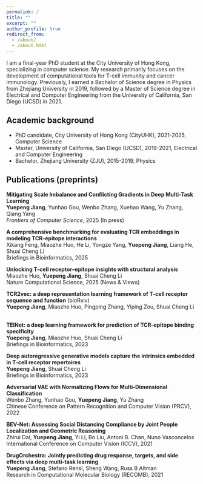 ```yaml
---
permalink: /
title: ""
excerpt: ""
author_profile: true
redirect_from:
  - /about/
  - /about.html
---
```

I am a final-year PhD student at the City University of Hong Kong, specializing in computer science. My research primarily focuses on the development of computational tools for T-cell immunity and cancer immunology. Previously, I earned a Bachelor of Science degree in Physics from Zhejiang University in 2019, followed by a Master of Science degree in Electrical and Computer Engineering from the University of California, San Diego (UCSD) in 2021. <br />

<!-- A little bit of myself: I grew up in Shenzhen, a wonderful city in China. Playing the violin and sports are used to be my daily routine before my undergraduate study and I have earned the Level 10 Certification of Violin at my early age. I'm a life-long lover of the video game “Fantasy Westward Journey” (梦幻西游). Welcome to my [BiliBili channel!](https://space.bilibili.com/484406122?spm_id_from=333.1007.0.0). <br /> -->

<!-- [Resume)](https://jiangdada1221.github.io/files/CV_2021fall.pdf), updated in 2021-10 <br /> -->


## Academic background
- PhD candidate, City University of Hong Kong (CityUHK), 2021-2025, Computer Science <br />
- Master, University of California, San Diego (UCSD), 2019-2021, Electrical and Computer Engineering <br />
- Bachelor, Zhejiang University (ZJU), 2015-2019, Physics

## Publications (preprints) 
__Mitigating Scale Imbalance and Conflicting Gradients in Deep Multi-Task Learning__ <br />
__Yuepeng Jiang__, Yunhao Gou, Wenbo Zhang, Xuehao Wang, Yu Zhang, Qiang Yang <br /> 
_Frontiers of Computer Science_, 2025 (In press) <br /> 

__A comprehensive benchmarking for evaluating TCR embeddings in modeling TCR-epitope interactions__ <br />
Xikang Feng, Miaozhe Huo, He Li, Yongze Yang, __Yuepeng Jiang__, Liang He, Shuai Cheng Li <br />
Briefings in Bioinformatics, 2025 <br />

__Unlocking T-cell receptor–epitope insights with structural analysis__ <br />
Miaozhe Huo, __Yuepeng Jiang__, Shuai Cheng Li <br />
Nature Computational Science, 2025 (News & Views) <br />

__TCR2vec: a deep representation learning framework of T-cell receptor sequence and function__ (bioRxiv) <br />
__Yuepeng Jiang__, Miaozhe Huo, Pingping Zhang, Yiping Zou, Shuai Cheng Li <br /> <br />

__TEINet: a deep learning framework for prediction of TCR-epitope binding specificity__  <br />
__Yuepeng Jiang__, Miaozhe Huo, Shuai Cheng Li <br /> 
Briefings in Bioinformatics, 2023 <br />

__Deep autoregressive generative models capture the intrinsics embedded in T-cell receptor repertoires__ <br />
__Yuepeng Jiang__, Shuai Cheng Li <br /> 
Briefings in Bioinformatics, 2023 <br />

__Adversarial VAE with Normalizing Flows for Multi-Dimensional Classification__ <br />
Wenbo Zhang, Yunhao Gou, __Yuepeng Jiang__, Yu Zhang <br /> 
Chinese Conference on Pattern Recognition and Computer Vision (PRCV), 2022 <br />

__BEV-Net: Assessing Social Distancing Compliance by Joint People Localization and Geometric Reasoning__  <br />
Zhirui Dai, __Yuepeng Jiang__, Yi Li, Bo Liu, Antoni B. Chan, Nuno Vasconcelos <br /> 
International Conference on Computer Vision (ICCV), 2021 <br />

__DrugOrchestra: Jointly predicting drug response, targets, and side effects via deep multi-task learning__ <br />
__Yuepeng Jiang__, Stefano Rensi, Sheng Wang, Russ B Altman <br /> 
Research in Computational Molecular Biology (RECOMB), 2021 <br />
